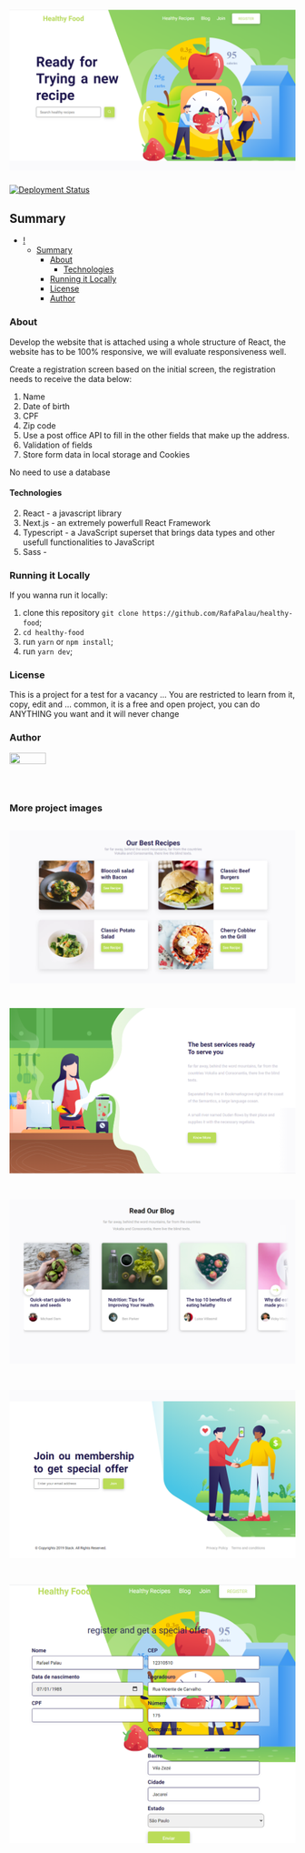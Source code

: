 # ![](image1.png)

[![Deployment Status](https://vercelbadge.vercel.app/api/euaaron/nlw-five-react?style=flat-square)](https://healthy-food-a287ztdkk-rafapalau.vercel.app/)


## Summary

- [!](#)
  - [Summary](#summary)
    - [About](#about)
      - [Technologies](#technologies)
    - [Running it Locally](#running-it-locally)
    - [License](#license)
    - [Author](#author)

### About

Develop the website that is attached using a whole structure of React, the website has to be 100% responsive, we will evaluate responsiveness well.

Create a registration screen based on the initial screen, the registration needs to receive the data below:

1. Name
2. Date of birth
3. CPF
4. Zip code
5. Use a post office API to fill in the other fields that make up the address.
6. Validation of fields
7. Store form data in local storage and Cookies

No need to use a database


#### Technologies

2. React - a javascript library
3. Next.js - an extremely powerfull React Framework
4. Typescript - a JavaScript superset that brings data types and other usefull functionalities to JavaScript
5. Sass - 


### Running it Locally

If you wanna run it locally: 

1. clone this repository `git clone https://github.com/RafaPalau/healthy-food`;
2. `cd healthy-food`
3. run `yarn` or `npm install`;
4. run `yarn dev`;


### License

This is a project for a test for a vacancy ... You are restricted to learn from it, copy, edit and ... common, it is a free and open project, you can do ANYTHING you want and it will never change


### Author

<a href="https://github.com/RafaPalau">
  <img style="height:auto;" alt="" width="64" height="64" src="https://github.com/RafaPalau.png" />
</a>

### More project images


## ![](image2.png)
# ![](image3.png)
# ![](image4.png)
# ![](image5.png)
# ![](image6.png)
